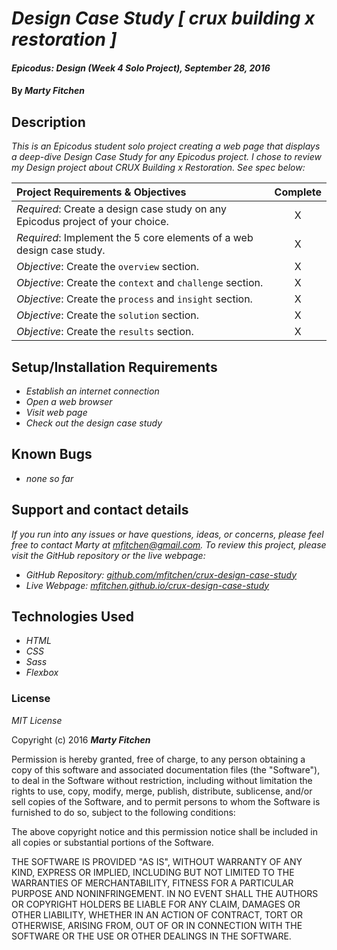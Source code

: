 # _Design Case Study [ crux building x restoration ]_

#### _Epicodus: Design (Week 4 Solo Project), September 28, 2016_

#### By _**Marty Fitchen**_

## Description

_This is an Epicodus student solo project creating a web page that displays a deep-dive Design Case Study for any Epicodus project. I chose to review my Design project about CRUX Building x Restoration. See spec below:_

Project Requirements & Objectives  | Complete
:------------- | :-------------: |
*Required*: Create a design case study on any Epicodus project of your choice. | X
*Required*: Implement the 5 core elements of a web design case study. | X
*Objective*: Create the ``overview`` section. | X
*Objective*: Create the ``context`` and ``challenge`` section. | X
*Objective*: Create the ``process`` and ``insight`` section. | X
*Objective*: Create the ``solution`` section. | X
*Objective*: Create the ``results`` section. | X

## Setup/Installation Requirements

* _Establish an internet connection_
* _Open a web browser_
* _Visit web page_
* _Check out the design case study_

## Known Bugs

* _none so far_

## Support and contact details

_If you run into any issues or have questions, ideas, or concerns, please feel free to contact Marty at <a href="mailto:mfitchen@gmail.com">mfitchen@gmail.com</a>._
_To review this project, please visit the GitHub repository or the live webpage:_

* _GitHub Repository: <a href="https://github.com/mfitchen/crux-design-case-study">github.com/mfitchen/crux-design-case-study</a>_
* _Live Webpage: <a href="https://mfitchen.github.io/crux-design-case-study">mfitchen.github.io/crux-design-case-study</a>_

## Technologies Used

* _HTML_
* _CSS_
* _Sass_
* _Flexbox_

### License

*MIT License*

Copyright (c) 2016 **_Marty Fitchen_**

Permission is hereby granted, free of charge, to any person obtaining a copy of this software and associated documentation files (the "Software"), to deal in the Software without restriction, including without limitation the rights to use, copy, modify, merge, publish, distribute, sublicense, and/or sell copies of the Software, and to permit persons to whom the Software is furnished to do so, subject to the following conditions:

The above copyright notice and this permission notice shall be included in all copies or substantial portions of the Software.

THE SOFTWARE IS PROVIDED "AS IS", WITHOUT WARRANTY OF ANY KIND, EXPRESS OR IMPLIED, INCLUDING BUT NOT LIMITED TO THE WARRANTIES OF MERCHANTABILITY, FITNESS FOR A PARTICULAR PURPOSE AND NONINFRINGEMENT. IN NO EVENT SHALL THE AUTHORS OR COPYRIGHT HOLDERS BE LIABLE FOR ANY CLAIM, DAMAGES OR OTHER LIABILITY, WHETHER IN AN ACTION OF CONTRACT, TORT OR OTHERWISE, ARISING FROM, OUT OF OR IN CONNECTION WITH THE SOFTWARE OR THE USE OR OTHER DEALINGS IN THE SOFTWARE.
